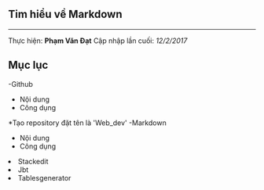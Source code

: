 ## Tim hiểu về Markdown ##
---
  Thực hiện: **Phạm Văn Đạt**
  Cập nhập lần cuối: *12/2/2017*
## Mục lục ##
-Github
  <ul>
    <li>Nội dung</li>
    <li>Công dụng</li>
  </ul>
*Tạo repository đặt tên là 'Web_dev'
-Markdown 
  <ul>
    <li>Nội dung</li>
    <li>Công dụng</li>
  </ul
*Cú pháp thường gặp
*Cài đặt Sublime text 
-các công cụ viết Markdown khác 
  <ul>
    <li>Stackedit</li>
    <li>Jbt</li>
    <li>Tablesgenerator</li>
  </ul